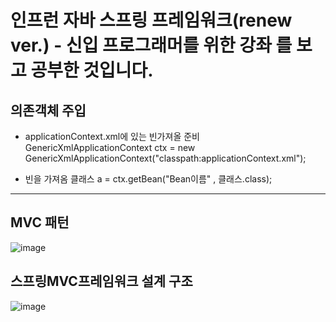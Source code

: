 # 인프런 자바 스프링 프레임워크(renew ver.) - 신입 프로그래머를 위한 강좌 를 보고 공부한 것입니다.


## 의존객체 주입
- applicationContext.xml에 있는 빈가져올 준비
GenericXmlApplicationContext ctx = new GenericXmlApplicationContext("classpath:applicationContext.xml");

- 빈을 가져옴
클래스 a = ctx.getBean("Bean이름" , 클래스.class);

---------------
## MVC 패턴
![image](https://user-images.githubusercontent.com/77110648/179233514-2d7e959c-3afb-4d99-baf1-25a49d7264a0.png)

## 스프링MVC프레임워크 설계 구조
![image](https://user-images.githubusercontent.com/77110648/179234063-85ba55a0-26e9-46c0-b82b-d426fcecf6cd.png)
